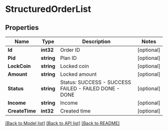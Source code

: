# StructuredOrderList

## Properties

Name | Type | Description | Notes
------------ | ------------- | ------------- | -------------
**Id** | **int32** | Order ID | [optional] 
**Pid** | **string** | Plan ID | [optional] 
**LockCoin** | **string** | Locked coin | [optional] 
**Amount** | **string** | Locked amount | [optional] 
**Status** | **string** | Status:   SUCCESS - SUCCESS  FAILED - FAILED DONE - DONE | [optional] 
**Income** | **string** | Income | [optional] 
**CreateTime** | **int32** | Created time | [optional] 

[[Back to Model list]](../README.md#documentation-for-models) [[Back to API list]](../README.md#documentation-for-api-endpoints) [[Back to README]](../README.md)



